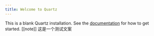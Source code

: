 ```yaml
---
title: Welcome to Quartz
---
```


This is a blank Quartz installation.
See the [documentation](https://quartz.jzhao.xyz) for how to get started.
[[note]]
这是一个测试文案
